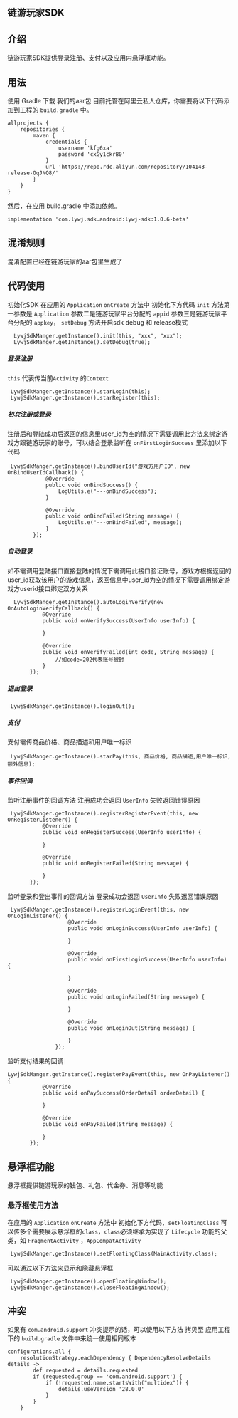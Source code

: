 ## 链游玩家SDK
## 介绍
链游玩家SDK提供登录注册、支付以及应用内悬浮框功能。
## 用法
使用 Gradle 下载
我们的aar包 目前托管在阿里云私人仓库，你需要将以下代码添加到工程的 `build.gradle` 中。
```
allprojects {
    repositories {
        maven {
            credentials {
                username 'kfg6xa'
                password 'cxGy1ckrB0'
            }
            url 'https://repo.rdc.aliyun.com/repository/104143-release-OqJNQ8/'
        }
    }
}
```
然后，在应用 build.gradle 中添加依赖。
```
implementation 'com.lywj.sdk.android:lywj-sdk:1.0.6-beta'
 ```
 
## 混淆规则
混淆配置已经在链游玩家的aar包里生成了
## 代码使用
初始化SDK 在应用的 `Application` `onCreate` 方法中 初始化下方代码 `init` 方法第一参数是 `Application` 参数二是链游玩家平台分配的 `appid` 参数三是链游玩家平台分配的 `appkey`，
`setDebug` 方法开启sdk debug 和 release模式
```
  LywjSdkManger.getInstance().init(this, "xxx", "xxx");
  LywjSdkManger.getInstance().setDebug(true);
  ```
##### 登录注册 
`this` 代表传当前`Activity` 的`Context`
```
 LywjSdkManger.getInstance().starLogin(this);
 LywjSdkManger.getInstance().starRegister(this);
 ```
##### 初次注册或登录
注册后和登陆成功后返回的信息里user_id为空的情况下需要调用此方法来绑定游戏方跟链游玩家的账号，可以结合登录监听在 `onFirstLoginSuccess` 里添加以下代码
```
 LywjSdkManger.getInstance().bindUserId("游戏方用户ID", new OnBindUserIdCallback() {
            @Override
            public void onBindSuccess() {
                LogUtils.e("---onBindSuccess");
            }

            @Override
            public void onBindFailed(String message) {
                LogUtils.e("---onBindFailed", message);
            }
        });
```
##### 自动登录
如不需调用登陆接口直接登陆的情况下需调用此接口验证账号，游戏方根据返回的user_id获取该用户的游戏信息，返回信息中user_id为空的情况下需要调用绑定游戏方userid接口绑定双方关系
 ```
   LywjSdkManger.getInstance().autoLoginVerify(new OnAutoLoginVerifyCallback() {
            @Override
            public void onVerifySuccess(UserInfo userInfo) {

            }

            @Override
            public void onVerifyFailed(int code, String message) {
                //如code=202代表账号被封
            }
        });
 ```
##### 退出登录 
```
 LywjSdkManger.getInstance().loginOut();
```
##### 支付
支付需传商品价格、商品描述和用户唯一标识
```
 LywjSdkManger.getInstance().starPay(this, 商品价格, 商品描述,用户唯一标识,额外信息);
 ```
##### 事件回调 
监听注册事件的回调方法 注册成功会返回 `UserInfo` 失败返回错误原因
 ```
  LywjSdkManger.getInstance().registerRegisterEvent(this, new OnRegisterListener() {
            @Override
            public void onRegisterSuccess(UserInfo userInfo) {
                
            }

            @Override
            public void onRegisterFailed(String message) {

            }
        });
 ```
监听登录和登出事件的回调方法 登录成功会返回 `UserInfo` 失败返回错误原因
 ```
  LywjSdkManger.getInstance().registerLoginEvent(this, new OnLoginListener() {
                    @Override
                    public void onLoginSuccess(UserInfo userInfo) {

                    }

                    @Override
                    public void onFirstLoginSuccess(UserInfo userInfo) {
                        
                    }

                    @Override
                    public void onLoginFailed(String message) {

                    }

                    @Override
                    public void onLoginOut(String message) {

                    }
                });
 ```
 监听支付结果的回调
 ```
 LywjSdkManger.getInstance().registerPayEvent(this, new OnPayListener() {
            @Override
            public void onPaySuccess(OrderDetail orderDetail) {

            }

            @Override
            public void onPayFailed(String message) {

            }
        });
 ```       
## 悬浮框功能
悬浮框提供链游玩家的钱包、礼包、代金券、消息等功能
### 悬浮框使用方法
在应用的 `Application` `onCreate` 方法中 初始化下方代码，`setFloatingClass` 可以传多个需要展示悬浮框的`class`，`class`必须继承为实现了 `Lifecycle` 功能的父类，如 `FragmentActivity` ，`AppCompatActivity`
```
 LywjSdkManger.getInstance().setFloatingClass(MainActivity.class);
```
可以通过以下方法来显示和隐藏悬浮框
```
 LywjSdkManger.getInstance().openFloatingWindow();
 LywjSdkManger.getInstance().closeFloatingWindow();
```
## 冲突
如果有 `com.android.support` 冲突提示的话，可以使用以下方法 拷贝至 应用工程下的 `build.gradle` 文件中来统一使用相同版本 
```
configurations.all {
    resolutionStrategy.eachDependency { DependencyResolveDetails details ->
        def requested = details.requested
        if (requested.group == 'com.android.support') {
            if (!requested.name.startsWith("multidex")) {
                details.useVersion '28.0.0'
            }
        }
    }
```
